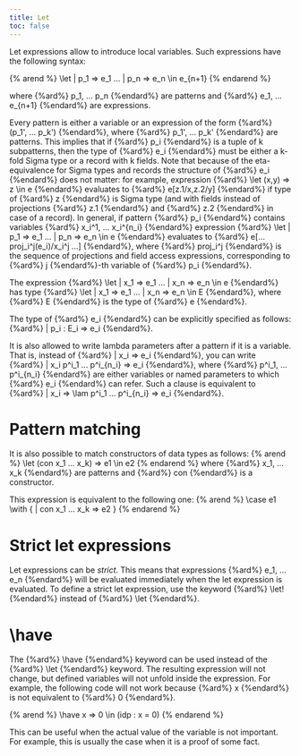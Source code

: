 ```yaml
---
title: Let
toc: false
---
```


Let expressions allow to introduce local variables.
Such expressions have the following syntax:

{% arend %}
\let | p_1 => e_1
     ...
     | p_n => e_n
\in e_{n+1}
{% endarend %}

where {%ard%} p_1, ... p_n {%endard%} are patterns and {%ard%} e_1, ... e_{n+1} {%endard%} are expressions.

Every pattern is either a variable or an expression of the form {%ard%} (p_1', ... p_k') {%endard%},
where {%ard%} p_1', ... p_k' {%endard%} are patterns. This implies that if {%ard%} p_i {%endard%} is a tuple of k subpatterns,
then the type of {%ard%} e_i {%endard%} must be either a k-fold Sigma type or a record with k fields.
Note that because of the eta-equivalence for Sigma types and records the structure of
{%ard%} e_i {%endard%} does not matter: for example, expression {%ard%} \let (x,y) => z \in e {%endard%} evaluates to
{%ard%} e[z.1/x,z.2/y] {%endard%} if type of {%ard%} z {%endard%} is Sigma type (and with fields instead of projections
{%ard%} z.1 {%endard%} and {%ard%} z.2 {%endard%} in case of a record). In general, if pattern {%ard%} p_i {%endard%} contains
variables {%ard%} x_i^1, ... x_i^{n_i} {%endard%} expression 
{%ard%} \let | p_1 => e_1 ... | p_n => e_n \in e {%endard%} evaluates to {%ard%} e[... proj_i^j(e_i)/x_i^j ...] {%endard%},
where {%ard%} proj_i^j {%endard%} is the sequence of projections and field access expressions, corresponding to {%ard%} j {%endard%}-th variable of {%ard%} p_i {%endard%}. 

The expression {%ard%} \let | x_1 => e_1 ... | x_n => e_n \in e {%endard%} has type 
{%ard%} \let | x_1 => e_1 ... | x_n => e_n \in E {%endard%}, where {%ard%} E {%endard%} is the type of {%ard%} e {%endard%}.

The type of {%ard%} e_i {%endard%} can be explicitly specified as follows: {%ard%} | p_i : E_i => e_i {%endard%}.

It is also allowed to write lambda parameters after a pattern if it is a variable.
That is, instead of {%ard%} | x_i => e_i {%endard%}, you can write {%ard%} | x_i p^i_1 ... p^i_{n_i} => e_i {%endard%},
where {%ard%} p^i_1, ... p^i_{n_i} {%endard%} are either variables or named parameters to which {%ard%} e_i {%endard%} can refer.
Such a clause is equivalent to {%ard%} | x_i => \lam p^i_1 ... p^i_{n_i} => e_i {%endard%}.

# Pattern matching

It is also possible to match constructors of data types as follows:
{% arend %}
\let (con x_1 ... x_k) => e1
\in e2
{% endarend %}
where {%ard%} x_1, ... x_k {%endard%} are patterns and {%ard%} con {%endard%} is a constructor.

This expression is equivalent to the following one:
{% arend %}
\case e1 \with {
  | con x_1 ... x_k => e2
}
{% endarend %}

# Strict let expressions

Let expressions can be _strict_.
This means that expressions {%ard%} e_1, ... e_n {%endard%} will be evaluated immediately when the let expression is evaluated.
To define a strict let expression, use the keyword {%ard%} \let! {%endard%} instead of {%ard%} \let {%endard%}.

# \have

The {%ard%} \have {%endard%} keyword can be used instead of the {%ard%} \let {%endard%} keyword.
The resulting expression will not change, but defined variables will not unfold inside the expression.
For example, the following code will not work because {%ard%} x {%endard%} is not equivalent to {%ard%} 0 {%endard%}.

{% arend %}
\have x => 0
\in (idp : x = 0)
{% endarend %}

This can be useful when the actual value of the variable is not important.
For example, this is usually the case when it is a proof of some fact.

